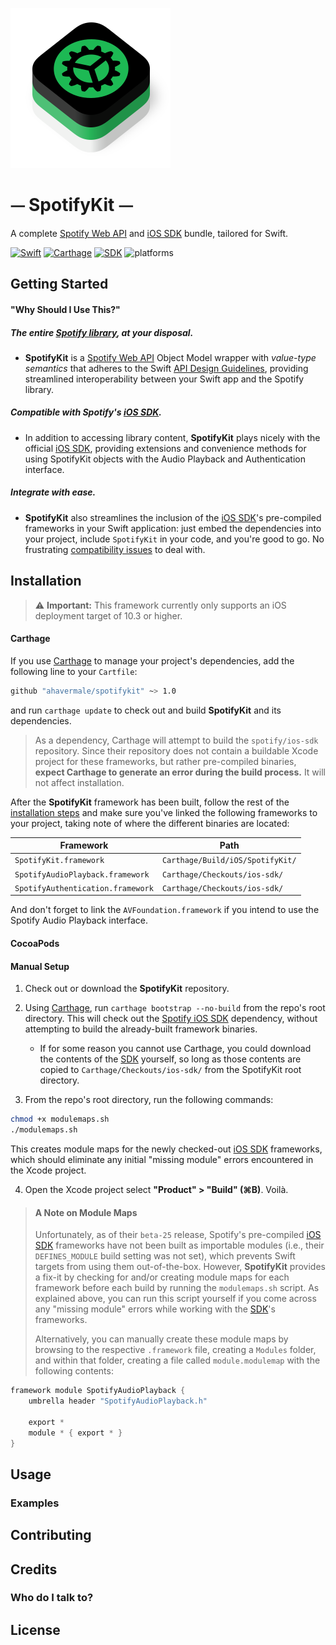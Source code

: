 ![Logo](Logo/SpotifyKit.png)
# ⏤ SpotifyKit ⏤
A complete [Spotify Web API][API] and [iOS SDK][SDK] bundle, tailored for Swift.

[![Swift](https://img.shields.io/badge/Swift-4.0-orange.svg "Swift version")][Swift]
[![Carthage](https://img.shields.io/badge/Carthage-compatible-4BC51D.svg "Carthage compatible")][Carthage]
[![SDK](https://img.shields.io/badge/SDK-beta--25-blue.svg "Spotify iOS SDK release")][SDK]
![platforms](https://img.shields.io/badge/platform-iOS-lightgrey.svg "platforms")

## Getting Started

#### "Why Should I Use This?"

##### The entire [Spotify library](https://developer.spotify.com/web-api/object-model/), at your disposal.
* **SpotifyKit** is a [Spotify Web API][API] Object Model wrapper with *value-type semantics* that adheres to the Swift [API Design Guidelines](https://swift.org/documentation/api-design-guidelines/), providing streamlined interoperability between your Swift app and the Spotify library.

##### Compatible with Spotify's [iOS SDK][SDK].
* In addition to accessing library content, **SpotifyKit** plays nicely with the official [iOS SDK][SDK], providing extensions and convenience methods for using SpotifyKit objects with the Audio Playback and Authentication interface.

##### Integrate with ease.
* **SpotifyKit** also streamlines the inclusion of the [iOS SDK][SDK]'s pre-compiled frameworks in your Swift application: just embed the dependencies into your project, include `SpotifyKit` in your code, and you're good to go. No frustrating [compatibility issues](https://github.com/spotify/ios-sdk/issues/811) to deal with.

## Installation

> ⚠️ **Important:** This framework currently only supports an iOS deployment target of 10.3 or higher.

#### Carthage

If you use [Carthage][Carthage] to manage your project's dependencies, add the following line to your `Cartfile`:
```bash
github "ahavermale/spotifykit" ~> 1.0
```
and run `carthage update` to check out and build **SpotifyKit** and its dependencies.

> As a dependency, Carthage will attempt to build the `spotify/ios-sdk` repository. Since their repository does not contain a buildable Xcode project for these frameworks, but rather pre-compiled binaries, **expect Carthage to generate an error during the build process.** It will not affect installation.

After the **SpotifyKit** framework has been built, follow the rest of the [installation steps](https://github.com/Carthage/Carthage#if-youre-building-for-ios-tvos-or-watchos) and make sure you've linked the following frameworks to your project, taking note of where the different binaries are located:

| Framework                         | Path                              |
| --------------------------------- | --------------------------------- |
| `SpotifyKit.framework`            | `Carthage/Build/iOS/SpotifyKit/`  |
| `SpotifyAudioPlayback.framework`  | `Carthage/Checkouts/ios-sdk/`     |
| `SpotifyAuthentication.framework` | `Carthage/Checkouts/ios-sdk/`     |

And don't forget to link the `AVFoundation.framework` if you intend to use the Spotify Audio Playback interface.

#### CocoaPods

#### Manual Setup

1. Check out or download the **SpotifyKit** repository.

2. Using [Carthage][Carthage], run `carthage bootstrap --no-build` from the repo's root directory. This will check out the [Spotify iOS SDK][SDK] dependency, without attempting to build the already-built framework binaries.

    * If for some reason you cannot use Carthage, you could download the contents of the [SDK][SDK] yourself, so long as those contents are copied to `Carthage/Checkouts/ios-sdk/` from the SpotifyKit root directory.

3. From the repo's root directory, run the following commands:
```bash
chmod +x modulemaps.sh
./modulemaps.sh
```
This creates module maps for the newly checked-out [iOS SDK][SDK] frameworks, which should eliminate any initial "missing module" errors encountered in the Xcode project.

4. Open the Xcode project select **"Product" > "Build" (⌘B)**. Voilà.

> #### A Note on Module Maps
> Unfortunately, as of their `beta-25` release, Spotify's pre-compiled [iOS SDK][SDK] frameworks have not been built as importable modules (i.e., their `DEFINES_MODULE` build setting was not set), which prevents Swift targets from using them out-of-the-box. However, **SpotifyKit** provides a fix-it by checking for and/or creating module maps for each framework before each build by running the `modulemaps.sh` script. As explained above, you can run this script yourself if you come across any "missing module" errors while working with the [SDK][SDK]'s frameworks.
>
> Alternatively, you can manually create these module maps by browsing to the respective `.framework` file, creating a `Modules` folder, and within that folder, creating a file called `module.modulemap` with the following contents:

```swift
framework module SpotifyAudioPlayback {
    umbrella header "SpotifyAudioPlayback.h"

    export *
    module * { export * }
}
```

## Usage

### Examples

## Contributing

## Credits

### Who do I talk to?

## License

[API]: https://developer.spotify.com/web-api/
[SDK]: https://github.com/spotify/ios-sdk
[Swift]: https://swift.org
[Carthage]: https://github.com/Carthage/Carthage
[CocoaPods]: https://cocoapods.org/
